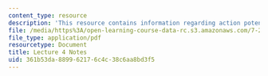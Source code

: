 ```yaml
---
content_type: resource
description: 'This resource contains information regarding action potential I. '
file: /media/https%3A/open-learning-course-data-rc.s3.amazonaws.com/7-29j-cellular-neurobiology-spring-2012/361b53da889962176c4c38c6aa8bd3f5_MIT7_29JS12_lecture4.pdf
file_type: application/pdf
resourcetype: Document
title: Lecture 4 Notes
uid: 361b53da-8899-6217-6c4c-38c6aa8bd3f5
---
```

